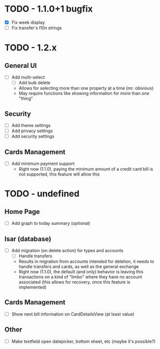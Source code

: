 # TODO - 1.1.0+1 bugfix
- [x] Fix week display
- [ ] Fix transfer's l10n strings

# TODO - 1.2.x

## General UI
- [ ] Add multi-select
    - [ ] Add bulk delete
    - Allows for selecting more than one property at a time (mr. obivious)
    - May require functions like showing information for more than one "thing"

## Security
- [ ] Add theme settings
- [ ] Add privacy settings
- [ ] Add security settings

## Cards Management
- [ ] Add minimum payment support
    - Right now (1.1.0), paying the minimum amount of a credit card bill is not supported, this feature will allow this

# TODO - undefined

## Home Page
- [ ] Add graph to today summary (optional)

## Isar (database)
- [ ] Add migration (on delete action) for types and accounts
    - [ ] Handle transfers
    - Results in migration from accounts intended for deletion, it needs to handle transfers and cards, as well as the general exchange
    - Right now (1.1.0), the default (and only) behavior is leaving this transactions on a kind of "limbo" where they have no account associated
    (this allows for recovery, once this feature is implemented)

## Cards Management
- [ ] Show next bill information on CardDetailsView (at least value)

## Other
- [ ] Make textfield open datepicker, bottom sheet, etc (maybe it's possible?)
